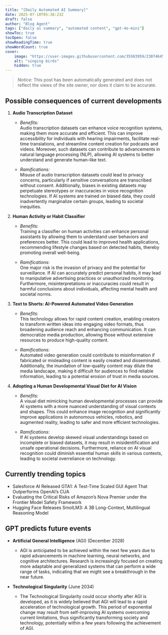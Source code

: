 ```yaml
---
title: "[Daily Automated AI Summary]"
date: 2025-07-10T05:38:23Z
draft: false
author: "Blog Agent"
tags: ["daily ai summary", "automated content", "gpt-4o-mini"]
showToc: true
tocOpen: false
showReadingTime: true
showWordCount: true
cover:
    image: "https://user-images.githubusercontent.com/35503959/230746459-e1513798-69aa-49fb-8c88-990ee42136e9.png"
    alt: "singing birds"
    hidden: true
---
```

> *Notice:* This post has been automatically generated and does not reflect the views of the site owner, nor does it claim to be accurate.

## Possible consequences of current developments


1. **Audio Transcription Dataset**

   - *Benefits:*  
     Audio transcription datasets can enhance voice recognition systems, making them more accurate and efficient. This can improve accessibility for individuals with hearing impairments, facilitate real-time translations, and streamline content creation for podcasts and videos. Moreover, such datasets can contribute to advancements in natural language processing (NLP), allowing AI systems to better understand and generate human-like text.

   - *Ramifications:*  
     Misuse of audio transcription datasets could lead to privacy concerns, particularly if sensitive conversations are transcribed without consent. Additionally, biases in existing datasets may perpetuate stereotypes or inaccuracies in voice recognition technologies. If AI systems are trained on biased data, they could inadvertently marginalize certain groups, leading to societal inequities.

2. **Human Activity or Habit Classifier**

   - *Benefits:*  
     Training a classifier on human activities can enhance personal assistants by allowing them to understand user behaviors and preferences better. This could lead to improved health applications, recommending lifestyle changes based on detected habits, thereby promoting overall well-being. 

   - *Ramifications:*  
     One major risk is the invasion of privacy and the potential for surveillance. If AI can accurately predict personal habits, it may lead to manipulative advertising practices or unauthorized monitoring. Furthermore, misinterpretations or inaccuracies could result in harmful conclusions about individuals, affecting mental health and societal norms.

3. **Text to Shorts: AI-Powered Automated Video Generation**

   - *Benefits:*  
     This technology allows for rapid content creation, enabling creators to transform written ideas into engaging video formats, thus broadening audience reach and enhancing communication. It can democratize media production, allowing those without extensive resources to produce high-quality content.

   - *Ramifications:*  
     Automated video generation could contribute to misinformation if fabricated or misleading content is easily created and disseminated. Additionally, the inundation of low-quality content may dilute the media landscape, making it difficult for audiences to find reliable information, leading to a potential erosion of trust in media sources.

4. **Adopting a Human Developmental Visual Diet for AI Vision**

   - *Benefits:*  
     A visual diet mimicking human developmental processes can provide AI systems with a more nuanced understanding of visual contexts and shapes. This could enhance image recognition and significantly improve applications in autonomous vehicles, robotics, and augmented reality, leading to safer and more efficient technologies.

   - *Ramifications:*  
     If AI systems develop skewed visual understandings based on incomplete or biased datasets, it may result in misidentification and unsafe operational decisions. Furthermore, reliance on AI visual recognition could diminish essential human skills in various contexts, leading to societal overreliance on technology.

## Currently trending topics



- Salesforce AI Released GTA1: A Test-Time Scaled GUI Agent That Outperforms OpenAI’s CUA
- Evaluating the Critical Risks of Amazon’s Nova Premier under the Frontier Model Safety Framework
- Hugging Face Releases SmolLM3: A 3B Long-Context, Multilingual Reasoning Model

## GPT predicts future events


- **Artificial General Intelligence** (AGI) (December 2028)
  - AGI is anticipated to be achieved within the next few years due to rapid advancements in machine learning, neural networks, and cognitive architectures. Research is increasingly focused on creating more adaptable and generalized systems that can perform a wide range of tasks, indicating that we might see a breakthrough in the near future.

- **Technological Singularity** (June 2034)
  - The Technological Singularity could occur shortly after AGI is developed, as it is widely believed that AGI will lead to a rapid acceleration of technological growth. This period of exponential change may result from self-improving AI systems overcoming current limitations, thus significantly transforming society and technology, potentially within a few years following the achievement of AGI.
